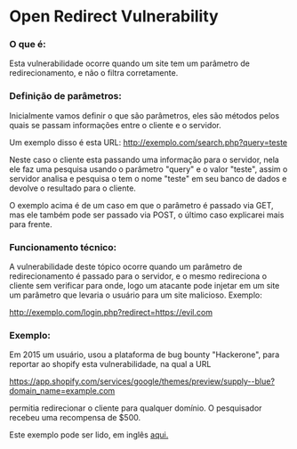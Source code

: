 # Open Redirect Vulnerability

### O que é:

Esta vulnerabilidade ocorre quando um site tem um parâmetro de redirecionamento, e não o filtra corretamente.

### Definição de parâmetros:

Inicialmente vamos definir o que são parâmetros, eles são métodos pelos quais se passam informações entre o cliente e o servidor. 

Um exemplo disso é esta URL: http://exemplo.com/search.php?query=teste

Neste caso o cliente esta passando uma informação para o servidor, nela ele faz uma pesquisa usando o parâmetro "query" e o valor "teste", assim o servidor analisa e pesquisa o tem o nome "teste" em seu banco de dados e devolve o resultado para o cliente.

O exemplo acima é de um caso em que o parâmetro é passado via GET, mas ele também pode ser passado via POST, o último caso explicarei mais para frente.

### Funcionamento técnico:

A vulnerabilidade deste tópico ocorre quando um parâmetro de redirecionamento é passado para o servidor, e o mesmo redireciona o cliente sem verificar para onde, logo um atacante pode injetar em um site um parâmetro que levaria o usuário para um site malicioso. Exemplo:

http://exemplo.com/login.php?redirect=https://evil.com

### Exemplo:

Em 2015 um usuário, usou a plataforma de bug bounty "Hackerone", para reportar ao shopify esta vulnerabilidade, na qual a URL

https://app.shopify.com/services/google/themes/preview/supply--blue?domain_name=example.com

permitia redirecionar o cliente para qualquer domínio. O pesquisador recebeu uma recompensa de $500.

Este exemplo pode ser lido, em inglês [aqui.](https://hackerone.com/reports/101962)
